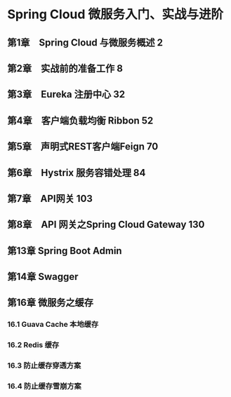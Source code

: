 # Spring Cloud 微服务入门、实战与进阶

## 第1章　Spring Cloud 与微服务概述 2

## 第2章　实战前的准备工作 8

## 第3章　Eureka 注册中心 32

## 第4章　客户端负载均衡 Ribbon 52

## 第5章　声明式REST客户端Feign 70

## 第6章　Hystrix 服务容错处理 84

## 第7章　API网关 103

## 第8章　API 网关之Spring Cloud Gateway 130



## 第13章 Spring Boot Admin

## 第14章 Swagger

## 第16章 微服务之缓存

### 16.1 Guava Cache 本地缓存

### 16.2 Redis 缓存

### 16.3 防止缓存穿透方案

### 16.4 防止缓存雪崩方案
